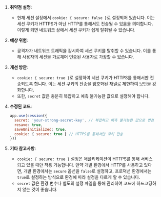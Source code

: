 1. **취약점 설명**:
   - 현재 세션 설정에서 `cookie: { secure: false }`로 설정되어 있습니다. 이는 세션 쿠키가 HTTPS가 아닌 HTTP를 통해서도 전송될 수 있음을 의미합니다. 이렇게 되면 네트워크 상에서 세션 쿠키가 쉽게 탈취될 수 있습니다.

2. **예상 위험**:
   - 공격자가 네트워크 트래픽을 감시하여 세션 쿠키를 탈취할 수 있습니다. 이를 통해 사용자의 세션을 가로채어 인증된 사용자로 가장할 수 있습니다.

3. **개선 방안**:
   - `cookie: { secure: true }`로 설정하여 세션 쿠키가 HTTPS를 통해서만 전송되도록 합니다. 이는 세션 쿠키의 전송을 암호화된 채널로 제한하여 보안을 강화합니다.
   - 또한, `secret` 값은 충분히 복잡하고 예측 불가능한 값으로 설정해야 합니다.

4. **수정된 코드**:
   ```javascript
   app.use(session({
     secret: 'your-strong-secret-key', // 복잡하고 예측 불가능한 값으로 변경
     resave: true,
     saveUninitialized: true,
     cookie: { secure: true } // HTTPS를 통해서만 쿠키 전송
   }))
   ```

5. **기타 참고사항**:
   - `cookie: { secure: true }` 설정은 애플리케이션이 HTTPS를 통해 서비스되고 있을 때만 적용 가능합니다. 만약 개발 환경에서 HTTP를 사용하고 있다면, 개발 환경에서는 `secure` 옵션을 `false`로 설정하고, 프로덕션 환경에서는 `true`로 설정하는 방식으로 환경에 따라 설정을 다르게 할 수 있습니다.
   - `secret` 값은 환경 변수나 별도의 설정 파일을 통해 관리하여 코드에 하드코딩하지 않는 것이 좋습니다.